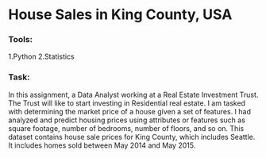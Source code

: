 # House Sales in King County, USA

### Tools:
  1.Python
  2.Statistics

### Task:
In this assignment, a Data Analyst working at a Real Estate Investment Trust. The Trust will like to start investing in Residential real estate. I am tasked with determining the market price of a house given a set of features. I had analyzed and predict housing prices using attributes or features such as square footage, number of bedrooms, number of floors, and so on. This dataset contains house sale prices for King County, which includes Seattle. It includes homes sold between May 2014 and May 2015.
